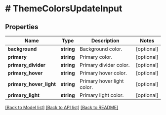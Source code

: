 # # ThemeColorsUpdateInput

## Properties

Name | Type | Description | Notes
------------ | ------------- | ------------- | -------------
**background** | **string** | Background color. | [optional]
**primary** | **string** | Primary color. | [optional]
**primary_divider** | **string** | Primary divider color. | [optional]
**primary_hover** | **string** | Primary hover color. | [optional]
**primary_hover_light** | **string** | Primary hover light color. | [optional]
**primary_light** | **string** | Primary light color. | [optional]

[[Back to Model list]](../../README.md#models) [[Back to API list]](../../README.md#endpoints) [[Back to README]](../../README.md)
